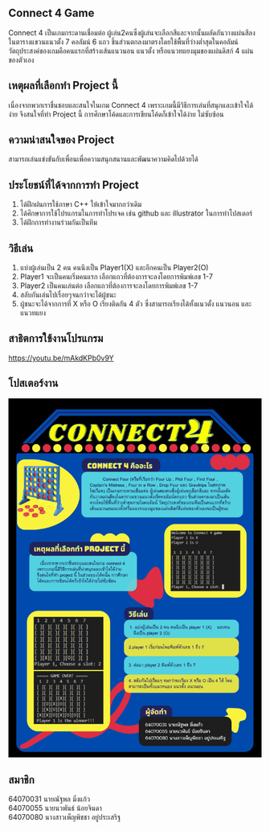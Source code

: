 ## Connect 4 Game
Connect 4 เป็นเกมกระดานเชื่อมต่อ ผู้เล่น2คนซึ่งผู้เล่นจะเลือกสีและจากนั้นผลัดกันวางแผ่นสีลงในตารางแขวนแนวตั้ง 7 คอลัมน์ 6 แถว ชิ้นส่วนตกลงมาตรงโดยใช้พื้นที่ว่างต่ำสุดในคอลัมน์ วัตถุประสงค์ของเกมคือคนแรกที่สร้างเส้นแนวนอน แนวตั้ง หรือแนวทแยงมุมของแผ่นดิสก์ 4 แผ่นของตัวเอง
## เหตุผลที่เลือกทำ Project นี้
เนื่องจากพวกเราชื่นชอบและสนใจในเกม Connect 4 เพราะเกมนี้มีวิธีการเล่นที่สนุกและเข้าใจได้ง่าย จึงสนใจที่ทำ Project นี้ การศึกษาโค้ดและการเขียนโค้ดก็เข้าใจได้ง่าย ไม่ซับซ้อน
## ความน่าสนใจของ Project
สามารถเล่นแข่งขันกับเพื่อนเพื่อความสนุกสนานและพัฒนาความคิดไปด้วยได้
## ประโยชน์ที่ได้จากการทำ Project
1. ได้ฝึกฝนการใช้ภาษา C++ ให้เข้าใจมากกว่าเดิม
2. ได้ศึกษาการใช้โปรแกรมในการทำโปรเจค เช่น github และ illustrator ในการทำโปสเตอร์
3. ได้ฝึกการทำงานร่วมกันเป็นทีม
## วิธีเล่น
1. แบ่งผู้เล่นเป็น 2 คน คนนึงเป็น Player1(X) และอีกคนเป็น Player2(O)
2. Player1 จะเป็นคนเริ่มคนแรก เลือกแถวที่ต้องการจะลงโดยการพิมพ์เลข 1-7
3. Player2 เป็นคนเล่นต่อ เลือกแถวที่ต้องการจะลงโดยการพิมพ์เลข 1-7
4. สลับกันเล่นไปเรื่อยๆจนกว่าจะได้ผู้ชนะ
5. ผู้ชนะจะได้จากการที่ X หรือ O เรียงติดกัน 4 ตัว ซึ่งสามารถเรียงได้ทั้งแนวตั้ง แนวนอน และแนวทแยง
## สาธิตการใช้งานโปรแกรม
https://youtu.be/mAkdKPb0v9Y
## โปสเตอร์งาน
![image](https://github.com/penpitcha080/COMPRO-Project-Connect4/blob/main/POSTER%20CONNECT%204.png?raw=true)
## สมาชิก
64070031 นายณัฐพล มิ่งแก้ว                     
64070055 นายนวพันธ์ น้อยจินดา              
64070080 นางสาวเพ็ญพิชชา อยู่ประเสริฐ
